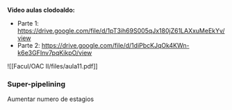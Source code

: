 **Video aulas clodoaldo:**
* Parte 1: https://drive.google.com/file/d/1pT3ih69S005qJx180jZ61LAXxuMeEkYv/view
* Parte 2: https://drive.google.com/file/d/1diPbcKJqOk4KWn-k6e3GFInv7pqKikpO/view

![[Facul/OAC II/files/aula11.pdf]]

### Super-pipelining 
Aumentar numero de estagios


